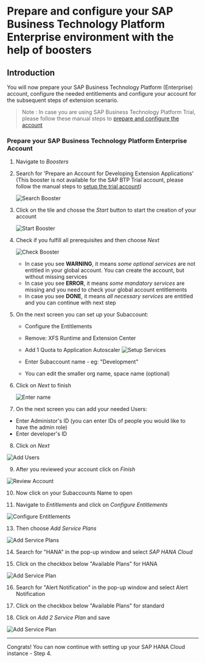 # Prepare and configure your SAP Business Technology Platform Enterprise environment with the help of boosters

## Introduction

You will now prepare your SAP Business Technology Platform (Enterprise) account, configure the needed entitlements and configure your account for the subsequent steps of extension scenario.


> Note : In case you are using SAP Business Technology Platform Trial, please follow these manual steps to [prepare and configure the account](../03-PrepareBTPTrial/README.md)
>


### Prepare your SAP Business Technology Platform Enterprise Account

1. Navigate to *Boosters* 
2. Search for 'Prepare an Account for Developing Extension Applications' (This booster is not available for the SAP BTP Trial account, please follow the manual steps to [setup the trial account](../03-PrepareBTPTrial/README.md))

   ![Search Booster](./images/booster1.png)

3. Click on the tile and chosse the *Start* button to start the creation of your account

   ![Start Booster](./images/booster2.png)

4. Check if you fulfill all prerequisites and then choose *Next*

   ![Check Booster](./images/booster3.png)

   - In case you see **WARNING**, it means _some optional services_ are not entitled in your global account. You can create the account, but without missing services
   - In case you see **ERROR**, it means _some mandatory services_ are missing and you need to check your global account entitlements 
   - In case you see **DONE**, it means _all necessary services_ are entitled and you can continue with next step
   
5. On the next screen you can set up your Subaccount: 
    - Configure the Entitlements
    - Remove: XFS Runtime and Extension Center
    - Add 1 Quota to Application Autoscaler
   ![Setup Services](./images/booster5.png)

    - Enter Subaccount name - eg: "Development"
    - You can edit the smaller org name, space name (optional)
6. Click on *Next* to finish

   ![Enter name](./images/booster4.png)

7. On the next screen you can add your needed Users:
 - Enter Administor's ID (you can enter IDs of people you would like to have the admin role)
 - Enter developer's ID
8. Click on *Next*

 ![Add Users](./images/booster10.png)


9. After you reviewed your account click on *Finish* 

![Review Account](./images/booster6.png)

10. Now click on your Subaccounts Name to open 

12. Navigate to *Entitlements* and click on *Configure Entitlements* 

 ![Configure Entitlements](./images/booster7.png)

13. Then choose *Add Service Plans*

   ![Add Service Plans](./images/booster8.png)

14. Search for "HANA" in the pop-up window and select *SAP HANA Cloud*

15. Click on the checkbox below "Available Plans" for HANA

   ![Add Service Plan](./images/booster9.png)

16. Search for "Alert Notification" in the pop-up window and select Alert Notification

17. Click on the checkbox below "Available Plans" for standard

18. Click on *Add 2 Service Plan* and save

   ![Add Service Plan](./images/booster11.png)

--- 

Congrats! You can now continue with setting up your SAP HANA Cloud instance - Step 4.



